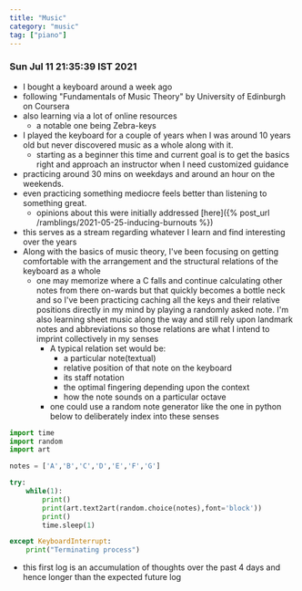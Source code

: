 ```yaml
---
title: "Music"
category: "music"
tag: ["piano"]
---
```


### Sun Jul 11 21:35:39 IST 2021

 - I bought a keyboard around a week ago
 - following "Fundamentals of Music Theory" by University of Edinburgh on Coursera
 - also learning via a lot of online resources
   - a notable one being Zebra-keys
 - I played the keyboard for a couple of years when I was around 10
   years old but never discovered music as a whole along with it.
   - starting as a beginner this time and current goal is to get the
     basics right and approach an instructor when I need customized guidance
 - practicing around 30 mins on weekdays and around an hour on the
   weekends.
 - even practicing something mediocre feels better than listening to
   something great. 
   - opinions about this were initially addressed [here]({% post_url /ramblings/2021-05-25-inducing-burnouts %})
 - this serves as a stream regarding whatever I learn and find
   interesting over the years 
 - Along with the basics of music theory, I've been focusing on
   getting comfortable with the arrangement and the structural
   relations of the keyboard as a whole
   - one may memorize where a C falls and continue calculating other
     notes from there on-wards but that quickly becomes a bottle neck
     and so I've been practicing caching all the keys and their
     relative positions directly in my mind by playing a randomly
     asked note. I'm also learning sheet music along the way and
     still rely upon landmark notes and abbreviations so those
     relations are what I intend to imprint collectively in my senses
		- A typical relation set would be:
			- a particular note(textual) 
			- relative position of that note on the keyboard
			- its staff notation
			- the optimal fingering depending upon the context
			- how the note sounds on a particular octave
		- one could use a random note generator like the one in python
          below to deliberately index into these senses 
		
```python
import time
import random
import art

notes = ['A','B','C','D','E','F','G']

try:
    while(1):
        print()
        print(art.text2art(random.choice(notes),font='block'))
        print()
        time.sleep(1)

except KeyboardInterrupt:
    print("Terminating process")
```

 - this first log is an accumulation of thoughts over the past 4 days
   and hence longer than the expected future log
